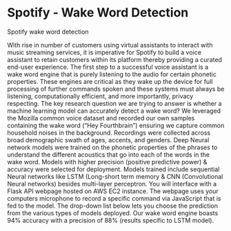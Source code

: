 # Spotify - Wake Word Detection

Spotify wake word detection

With rise in number of customers using virtual assistants to interact with music streaming services, it is imperative for Spotify to build a voice assistant to retain customers within its platform thereby providing a curated end-user experience. The first step to a successful voice assistant is a wake word engine that is purely listening to the audio for certain phonetic properties. These engines are critical as they wake up the device for full processing of further commands spoken and these systems must always be listening, computationally efficient, and more importantly, privacy respecting.
The key research question we are trying to answer is whether a machine learning model can accurately detect a wake word? We leveraged the Mozilla common voice dataset and recorded our own samples containing the wake word (“Hey Fourthbrain”) ensuring we capture common household noises in the background. Recordings were collected across broad demographic swath of ages, accents, and genders. Deep Neural network models were trained on the phonetic properties of the phrases to understand the different acoustics that go into each of the words in the wake word. Models with higher precision (positive predictive power) & accuracy were selected for deployment. Models trained include sequential Neural networks like LSTM (Long-short term memory & CNN (Convolutional Neural networks) besides multi-layer perceptron.
You will interface with a Flask API webpage hosted on AWS EC2 instance. The webpage uses your computers microphone to record a specific command via JavaScript that is fed to the model. The drop-down list below lets you choose the prediction from the various types of models deployed. Our wake word engine boasts 94% accuracy with a precision of 88% (results specific to LSTM model). 
